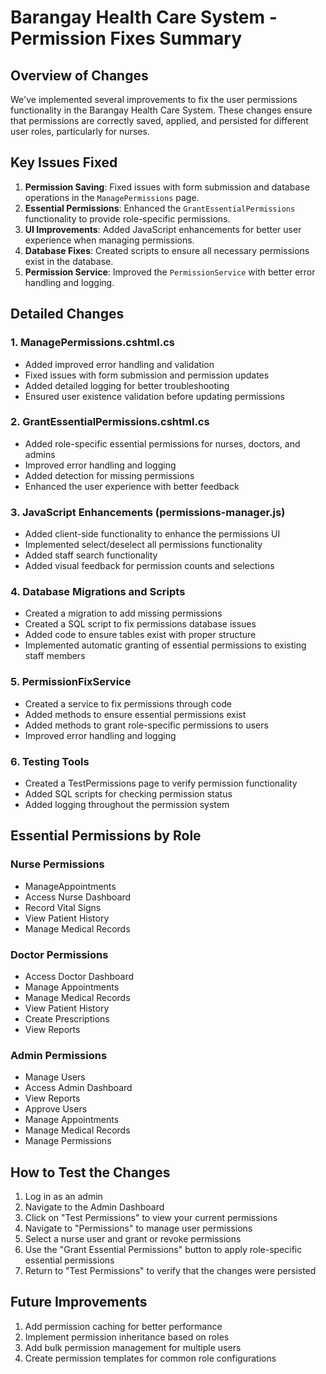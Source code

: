 # Barangay Health Care System - Permission Fixes Summary

## Overview of Changes

We've implemented several improvements to fix the user permissions functionality in the Barangay Health Care System. These changes ensure that permissions are correctly saved, applied, and persisted for different user roles, particularly for nurses.

## Key Issues Fixed

1. **Permission Saving**: Fixed issues with form submission and database operations in the `ManagePermissions` page.
2. **Essential Permissions**: Enhanced the `GrantEssentialPermissions` functionality to provide role-specific permissions.
3. **UI Improvements**: Added JavaScript enhancements for better user experience when managing permissions.
4. **Database Fixes**: Created scripts to ensure all necessary permissions exist in the database.
5. **Permission Service**: Improved the `PermissionService` with better error handling and logging.

## Detailed Changes

### 1. ManagePermissions.cshtml.cs

- Added improved error handling and validation
- Fixed issues with form submission and permission updates
- Added detailed logging for better troubleshooting
- Ensured user existence validation before updating permissions

### 2. GrantEssentialPermissions.cshtml.cs

- Added role-specific essential permissions for nurses, doctors, and admins
- Improved error handling and logging
- Added detection for missing permissions
- Enhanced the user experience with better feedback

### 3. JavaScript Enhancements (permissions-manager.js)

- Added client-side functionality to enhance the permissions UI
- Implemented select/deselect all permissions functionality
- Added staff search functionality
- Added visual feedback for permission counts and selections

### 4. Database Migrations and Scripts

- Created a migration to add missing permissions
- Created a SQL script to fix permissions database issues
- Added code to ensure tables exist with proper structure
- Implemented automatic granting of essential permissions to existing staff members

### 5. PermissionFixService

- Created a service to fix permissions through code
- Added methods to ensure essential permissions exist
- Added methods to grant role-specific permissions to users
- Improved error handling and logging

### 6. Testing Tools

- Created a TestPermissions page to verify permission functionality
- Added SQL scripts for checking permission status
- Added logging throughout the permission system

## Essential Permissions by Role

### Nurse Permissions
- ManageAppointments
- Access Nurse Dashboard
- Record Vital Signs
- View Patient History
- Manage Medical Records

### Doctor Permissions
- Access Doctor Dashboard
- Manage Appointments
- Manage Medical Records
- View Patient History
- Create Prescriptions
- View Reports

### Admin Permissions
- Manage Users
- Access Admin Dashboard
- View Reports
- Approve Users
- Manage Appointments
- Manage Medical Records
- Manage Permissions

## How to Test the Changes

1. Log in as an admin
2. Navigate to the Admin Dashboard
3. Click on "Test Permissions" to view your current permissions
4. Navigate to "Permissions" to manage user permissions
5. Select a nurse user and grant or revoke permissions
6. Use the "Grant Essential Permissions" button to apply role-specific essential permissions
7. Return to "Test Permissions" to verify that the changes were persisted

## Future Improvements

1. Add permission caching for better performance
2. Implement permission inheritance based on roles
3. Add bulk permission management for multiple users
4. Create permission templates for common role configurations 